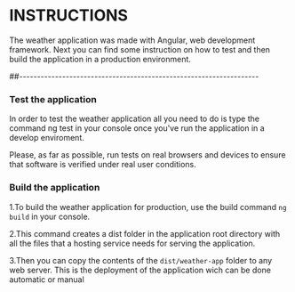 # INSTRUCTIONS
The weather application was made with Angular, web development framework. 
Next you can find some instruction on how to test and then build the application 
in a production environment.

##-------------------------------------------------------------------

### Test the application
In order to test the weather application all you need to do is type the command ng test
in your console once you've run the application in a develop enviroment.

Please, as far as possible, run tests on real browsers and devices to ensure that software
is verified under real user conditions.

### Build the application
1.To build the weather application for production, use the build command `ng build` in 
your console. 

2.This command creates a dist folder in the application root directory 
with all the files that a hosting service needs for serving the application.

3.Then you can copy the contents of the `dist/weather-app` folder to any web server. This
is the deployment of the application wich can be done automatic or manual